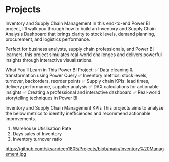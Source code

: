 # Projects
Inventory and Supply Chain Management
In this end-to-end Power BI project, I’ll walk you through how to build an Inventory and Supply Chain Analysis Dashboard that brings clarity to stock levels, demand planning, procurement, and logistics performance.

Perfect for business analysts, supply chain professionals, and Power BI learners, this project simulates real-world challenges and delivers powerful insights through interactive visualizations.

What You’ll Learn in This Power BI Project:
✅ Data cleaning & transformation using Power Query
✅ Inventory metrics: stock levels, turnover, backorders, reorder points
✅ Supply chain KPIs: lead times, delivery performance, supplier analysis
✅ DAX calculations for actionable insights
✅ Creating a professional and interactive dashboard
✅ Real-world storytelling techniques in Power BI

Inventory and Supply Chain Management KPIs
This projects aims to analyse the below metrics to identify inefficiences and recommend actionable improvements.
1) Warehouse Utislisation Rate
2) Days sales of Inventory
3) Inventory turnover ratio

https://github.com/sksandeep1805/Projects/blob/main/Inventory%20Management.jpg
